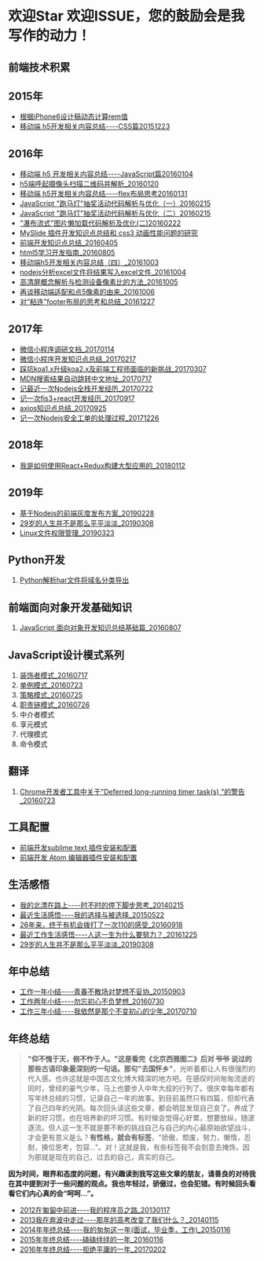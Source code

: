 # 欢迎Star 欢迎ISSUE，您的鼓励会是我写作的动力！


## 前端技术积累


## 2015年

- [根据iPhone6设计稿动态计算rem值](https://github.com/zhiqiang21/blog/issues/1)
- [移动端 h5开发相关内容总结----CSS篇20151223](https://github.com/zhiqiang21/blog/issues/2)



## 2016年

- [移动端 h5 开发相关内容总结----JavaScript篇20160104](https://github.com/zhiqiang21/blog/issues/3)
- [h5端呼起摄像头扫描二维码并解析_20160120](https://github.com/zhiqiang21/blog/issues/4)
- [移动端 h5开发相关内容总结----flex布局思考20160131](https://github.com/zhiqiang21/blog/issues/5)
- [JavaScript "跑马灯"抽奖活动代码解析与优化（一）20160215](https://github.com/zhiqiang21/blog/issues/6)
- [JavaScript "跑马灯"抽奖活动代码解析与优化（二）20160215](https://github.com/zhiqiang21/blog/issues/7)
- ["瀑布流式"图片懒加载代码解析及优化(二)20160222](https://github.com/zhiqiang21/blog/issues/11)
- [MySlide 插件开发知识点总结和 css3 动画性能问题的研究](https://github.com/zhiqiang21/blog/issues/12)
- [前端开发知识点总结_20160405](https://github.com/zhiqiang21/blog/issues/13)
- [html5学习开发指南_20160805](https://github.com/zhiqiang21/blog/issues/24)
- [移动端h5开发相关内容总结（四）_20161003](https://github.com/zhiqiang21/blog/issues/27)
- [nodejs分析excel文件将结果写入excel文件_20161004](https://github.com/zhiqiang21/blog/issues/28)
- [高清屏概念解析与检测设备像素比的方法_20161005](https://github.com/zhiqiang21/blog/issues/29)
- [再谈移动端适配和点5像素的由来_20161006](https://github.com/zhiqiang21/blog/issues/30)
- [对“粘连”footer布局的思考和总结_20161227](https://github.com/zhiqiang21/blog/issues/33)


## 2017年

- [微信小程序调研文档_20170114](https://github.com/zhiqiang21/blog/issues/34)
- [微信小程序开发知识点总结_20170217](https://github.com/zhiqiang21/blog/issues/36)
- [踩坑koa1.x升级koa2.x及前端工程师面临的新挑战_20170307](https://github.com/zhiqiang21/blog/issues/37)
- [MDN搜索结果自动跳转中文地址_20170717](https://github.com/zhiqiang21/blog/issues/38)
- [记最近一次Nodejs全栈开发经历_20170722](https://github.com/zhiqiang21/blog/issues/39)
- [记一次fis3+react开发经历_20170917](https://github.com/zhiqiang21/blog/issues/41)
- [axios知识点总结_20170925](https://github.com/zhiqiang21/blog/issues/42)
- [记一次Nodejs安全工单的处理过程_20171226](https://github.com/zhiqiang21/blog/issues/43)



## 2018年

- [我是如何使用React+Redux构建大型应用的_20180112](https://github.com/zhiqiang21/blog/issues/44)


## 2019年

- [基于Nodejs的前端灰度发布方案_20190228](https://github.com/zhiqiang21/blog/issues/45)
- [29岁的人生并不是那么平平淡淡_20190308](https://github.com/zhiqiang21/blog/issues/46)
- [Linux文件权限管理_20190323](https://github.com/zhiqiang21/blog/issues/47)

## Python开发

1. [Python解析har文件将域名分类导出](https://github.com/zhiqiang21/blog/issues/16)



## 前端面向对象开发基础知识

1. [JavaScript 面向对象开发知识总结基础篇_20160807](https://github.com/zhiqiang21/blog/issues/25)



## JavaScript设计模式系列

1. [装饰者模式_20160717](https://github.com/zhiqiang21/blog/issues/17)
2. [单例模式_20160723](https://github.com/zhiqiang21/blog/issues/18)
3. [策略模式_20160725](https://github.com/zhiqiang21/blog/issues/20)
4. [职责链模式_20160726](https://github.com/zhiqiang21/blog/issues/21)
5. 中介者模式
6. 享元模式
7. 代理模式
8. 命令模式



## 翻译

1. [Chrome开发者工具中关于"Deferred long-running timer task(s) "的警告_20160723](https://github.com/zhiqiang21/blog/issues/19)



## 工具配置

- [前端开发sublime text 插件安装和配置](https://github.com/zhiqiang21/blog/issues/10)
- [前端开发 Atom 编辑器插件安装和配置](https://github.com/zhiqiang21/MyToolsConfig/issues/1)



## 生活感悟

- [我的北漂在路上----时不时的停下脚步思考_20140215](http://blog.csdn.net/yisuowushinian/article/details/19244625)
- [最近生活感悟----我的选择与被选择_20150522](http://blog.csdn.net/yisuowushinian/article/details/45912683)
- [26年来，终于有机会拨打了一次110的感受_20160918](https://github.com/zhiqiang21/blog/issues/26)
- [最近工作生活感悟----人这一生为什么要努力？_20161225](https://github.com/zhiqiang21/blog/issues/32)
- [29岁的人生并不是那么平平淡淡_20190308](https://github.com/zhiqiang21/blog/issues/46)




## 年中总结

- [工作一年小结----青春不散场对梦想不妥协_20150903](https://github.com/zhiqiang21/blog/issues/8)
- [工作两年小结----勿忘初心不负梦想_20160730](https://github.com/zhiqiang21/blog/issues/22)
- [工作三年小结----我依然是那个不变初心的少年_20170710](https://github.com/zhiqiang21/blog/issues/40)



## 年终总结

> **"仰不愧于天，俯不怍于人。"**这是看完《北京西雅图二》后对 ~~爷爷~~ 说过的那些古语印象最深刻的一句话。那句**"去国怀乡"**，光听着都让人有很强烈的代入感。也许这就是中国古文化博大精深的地方吧。在感叹时间匆匆流逝的同时，曾经的豪气少年，马上也要步入中年大叔的行列了。很庆幸每年都有写年终总结的习惯，记录自己一年的故事。到目前虽然只有四篇，但却代表了自己四年的光阴。每次回头读这些文章，都会明显发现自己变了。养成了新的好习惯，也在培养新的坏习惯。有时候会觉得心好累，想要放纵，随波逐流。但人这一生不就是要不断的挑战自己与自己的内心最原始欲望战斗，才会更有意义是么？**有性格，就会有标签**，"骄傲，颓废，努力，懒惰，忍耐，换位思考，包容..."。对！这就是我，有些标签我不会刻意去掩饰，因为那就是现在的自己，过去的自己，真实的自己。

**因为时间，眼界和态度的问题，有兴趣读到我写这些文章的朋友，请善良的对待我在其中提到对于一些问题的观点。我也年轻过，骄傲过，也会犯错。有时候回头看看它们内心真的会“呵呵...”。**

- [2012在匍匐中前进----我的程序员之路_20130117](http://blog.csdn.net/yisuowushinian/article/details/8515109)
- [2013我在奔波中走过----那年的高考改变了我们什么？_20140115](http://blog.csdn.net/yisuowushinian/article/details/17887667)
- [2014年年终总结----我的匆匆这一年(面试，毕业季，工作)_20150116](http://blog.csdn.net/yisuowushinian/article/details/43131761)
- [2015年年终总结----磕磕绊绊的一年_20160116](https://github.com/zhiqiang21/blog/issues/9)
- [2016年年终总结----拒绝平庸的一年_20170202](https://github.com/zhiqiang21/blog/issues/35)
